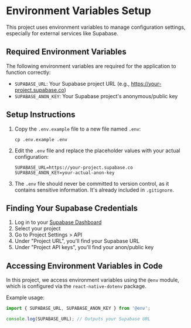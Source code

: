# Environment Variables Setup

This project uses environment variables to manage configuration settings, especially for external services like Supabase.

## Required Environment Variables

The following environment variables are required for the application to function correctly:

- `SUPABASE_URL`: Your Supabase project URL (e.g., https://your-project.supabase.co)
- `SUPABASE_ANON_KEY`: Your Supabase project's anonymous/public key

## Setup Instructions

1. Copy the `.env.example` file to a new file named `.env`:
   ```
   cp .env.example .env
   ```

2. Edit the `.env` file and replace the placeholder values with your actual configuration:
   ```
   SUPABASE_URL=https://your-project.supabase.co
   SUPABASE_ANON_KEY=your-actual-anon-key
   ```

3. The `.env` file should never be committed to version control, as it contains sensitive information. It's already included in `.gitignore`.

## Finding Your Supabase Credentials

1. Log in to your [Supabase Dashboard](https://app.supabase.io/)
2. Select your project
3. Go to Project Settings > API
4. Under "Project URL", you'll find your Supabase URL
5. Under "Project API keys", you'll find your anon/public key

## Accessing Environment Variables in Code

In this project, we access environment variables using the `@env` module, which is configured via the `react-native-dotenv` package.

Example usage:

```javascript
import { SUPABASE_URL, SUPABASE_ANON_KEY } from '@env';

console.log(SUPABASE_URL); // Outputs your Supabase URL
``` 